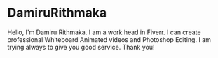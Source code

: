 # DamiruRithmaka
Hello, I'm Damiru Rithmaka. I am a work head in Fiverr. I can create professional Whiteboard Animated videos and Photoshop Editing. I am trying always to give you good service. Thank you!
